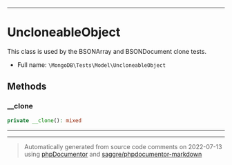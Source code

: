 ***

# UncloneableObject

This class is used by the BSONArray and BSONDocument clone tests.



* Full name: `\MongoDB\Tests\Model\UncloneableObject`




## Methods


### __clone



```php
private __clone(): mixed
```











***


***
> Automatically generated from source code comments on 2022-07-13 using [phpDocumentor](http://www.phpdoc.org/) and [saggre/phpdocumentor-markdown](https://github.com/Saggre/phpDocumentor-markdown)
